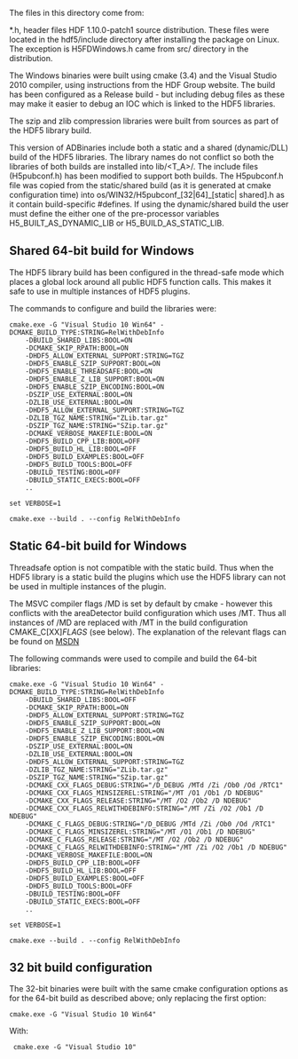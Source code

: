 The files in this directory come from:


*.h, header files HDF 1.10.0-patch1 source distribution. These files were located in the hdf5/include directory
after installing the package on Linux.  The exception is H5FDWindows.h came from src/ directory in the
distribution. 

The Windows binaries were built using cmake (3.4) and the Visual Studio 2010 compiler, using instructions
from the HDF Group website. The build has been configured as a Release build - but including debug files
as these may make it easier to debug an IOC which is linked to the HDF5 libraries.

The szip and zlib compression libraries were built from sources as part of the HDF5 library build.

This version of ADBinaries include both a static and a shared (dynamic/DLL) build of the HDF5 libraries. The
library names do not conflict so both the libraries of both builds are installed into lib/<T_A>/. The include
files (H5pubconf.h) has been modified to support both builds. The H5pubconf.h file was copied from the
static/shared build (as it is generated at cmake configuration time) into os/WIN32/H5pubconf_[32|64]_[static|
shared].h as it contain build-specific #defines. If using the dynamic/shared build the user
must define the either one of the pre-processor variables H5_BUILT_AS_DYNAMIC_LIB or H5_BUILD_AS_STATIC_LIB. 

Shared 64-bit build for Windows
-------------------------------

The HDF5 library build has been configured in the thread-safe mode which places a global lock around
all public HDF5 function calls. This makes it safe to use in multiple instances of HDF5 plugins.

The commands to configure and build the libraries were:

    cmake.exe -G "Visual Studio 10 Win64" -DCMAKE_BUILD_TYPE:STRING=RelWithDebInfo 
        -DBUILD_SHARED_LIBS:BOOL=ON 
        -DCMAKE_SKIP_RPATH:BOOL=ON 
        -DHDF5_ALLOW_EXTERNAL_SUPPORT:STRING=TGZ 
        -DHDF5_ENABLE_SZIP_SUPPORT:BOOL=ON 
        -DHDF5_ENABLE_THREADSAFE:BOOL=ON 
        -DHDF5_ENABLE_Z_LIB_SUPPORT:BOOL=ON 
        -DHDF5_ENABLE_SZIP_ENCODING:BOOL=ON 
        -DSZIP_USE_EXTERNAL:BOOL=ON 
        -DZLIB_USE_EXTERNAL:BOOL=ON  
        -DHDF5_ALLOW_EXTERNAL_SUPPORT:STRING=TGZ 
        -DZLIB_TGZ_NAME:STRING="ZLib.tar.gz" 
        -DSZIP_TGZ_NAME:STRING="SZip.tar.gz" 
        -DCMAKE_VERBOSE_MAKEFILE:BOOL=ON
        -DHDF5_BUILD_CPP_LIB:BOOL=OFF 
        -DHDF5_BUILD_HL_LIB:BOOL=OFF 
        -DHDF5_BUILD_EXAMPLES:BOOL=OFF 
        -DHDF5_BUILD_TOOLS:BOOL=OFF 
        -DBUILD_TESTING:BOOL=OFF 
        -DBUILD_STATIC_EXECS:BOOL=OFF         
        ..
    
    set VERBOSE=1
    
    cmake.exe --build . --config RelWithDebInfo


Static 64-bit build for Windows
-------------------------------

Threadsafe option is not compatible with the static build. Thus when the HDF5 library is a static build 
the plugins which use the HDF5 library can not be used in multiple instances of the plugin.

The MSVC compiler flags /MD is set by default by cmake - however this conflicts with the 
areaDetector build configuration which uses /MT. Thus all instances of /MD are replaced with
/MT in the build configuration CMAKE_C[XX]_FLAGS_<config> (see below). The explanation of the
relevant flags can be found on [MSDN](http://msdn.microsoft.com/en-us/library/2kzt1wy3%28v=vs.100%29.aspx)

The following commands were used to compile and build the 64-bit libraries:
 
    cmake.exe -G "Visual Studio 10 Win64" -DCMAKE_BUILD_TYPE:STRING=RelWithDebInfo 
        -DBUILD_SHARED_LIBS:BOOL=OFF 
        -DCMAKE_SKIP_RPATH:BOOL=ON 
        -DHDF5_ALLOW_EXTERNAL_SUPPORT:STRING=TGZ 
        -DHDF5_ENABLE_SZIP_SUPPORT:BOOL=ON 
        -DHDF5_ENABLE_Z_LIB_SUPPORT:BOOL=ON 
        -DHDF5_ENABLE_SZIP_ENCODING:BOOL=ON 
        -DSZIP_USE_EXTERNAL:BOOL=ON 
        -DZLIB_USE_EXTERNAL:BOOL=ON  
        -DHDF5_ALLOW_EXTERNAL_SUPPORT:STRING=TGZ 
        -DZLIB_TGZ_NAME:STRING="ZLib.tar.gz" 
        -DSZIP_TGZ_NAME:STRING="SZip.tar.gz" 
        -DCMAKE_CXX_FLAGS_DEBUG:STRING="/D_DEBUG /MTd /Zi /Ob0 /Od /RTC1"
        -DCMAKE_CXX_FLAGS_MINSIZEREL:STRING="/MT /O1 /Ob1 /D NDEBUG"
        -DCMAKE_CXX_FLAGS_RELEASE:STRING="/MT /O2 /Ob2 /D NDEBUG"
        -DCMAKE_CXX_FLAGS_RELWITHDEBINFO:STRING="/MT /Zi /O2 /Ob1 /D NDEBUG"
        -DCMAKE_C_FLAGS_DEBUG:STRING="/D_DEBUG /MTd /Zi /Ob0 /Od /RTC1"
        -DCMAKE_C_FLAGS_MINSIZEREL:STRING="/MT /O1 /Ob1 /D NDEBUG"
        -DCMAKE_C_FLAGS_RELEASE:STRING="/MT /O2 /Ob2 /D NDEBUG"
        -DCMAKE_C_FLAGS_RELWITHDEBINFO:STRING="/MT /Zi /O2 /Ob1 /D NDEBUG"
        -DCMAKE_VERBOSE_MAKEFILE:BOOL=ON
        -DHDF5_BUILD_CPP_LIB:BOOL=OFF 
        -DHDF5_BUILD_HL_LIB:BOOL=OFF 
        -DHDF5_BUILD_EXAMPLES:BOOL=OFF 
        -DHDF5_BUILD_TOOLS:BOOL=OFF 
        -DBUILD_TESTING:BOOL=OFF 
        -DBUILD_STATIC_EXECS:BOOL=OFF
        ..
    
    set VERBOSE=1
    
    cmake.exe --build . --config RelWithDebInfo


32 bit build configuration
--------------------------

The 32-bit binaries were built with the same cmake configuration options as for the 64-bit build
as described above; only replacing the first option:

    cmake.exe -G "Visual Studio 10 Win64"

With:

     cmake.exe -G "Visual Studio 10"



